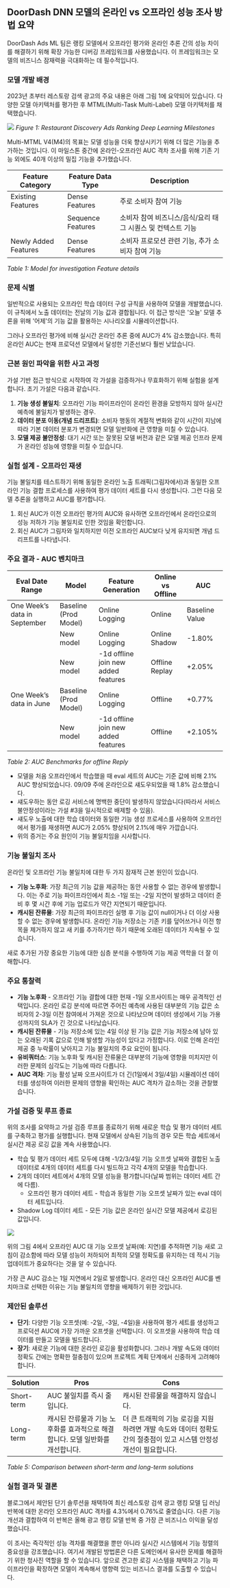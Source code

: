 ## DoorDash DNN 모델의 온라인 vs 오프라인 성능 조사 방법 요약

DoorDash Ads ML 팀은 랭킹 모델에서 오프라인 평가와 온라인 추론 간의 성능 차이를 해결하기 위해 확장 가능한 디버깅 프레임워크를 사용했습니다. 이 프레임워크는 모델의 비즈니스 잠재력을 극대화하는 데 필수적입니다.

### 모델 개발 배경

2023년 초부터 레스토랑 검색 광고의 주요 내용은 아래 그림 1에 요약되어 있습니다. 다양한 모델 아키텍처를 평가한 후 MTML(Multi-Task Multi-Label) 모델 아키텍처를 채택했습니다.

![](https://lh7-rt.googleusercontent.com/docsz/AD_4nXdGouL9pDnn3LKih2h4mmEwcZGPIlQYOxX_M3itKMtBWq56qBttGbcEVh8MggWkFAZWSan6jJolWjFi9-nAENu0UFG0gIVKhz_5T6wWWokIpa0JrPpXj-K2xZN0Y1xYbMLL9VSV?key=2JKv1fZGhwooiun5eP7Ez3ot)
_Figure 1: Restaurant Discovery Ads Ranking Deep Learning Milestones_

Multi-MTML V4(M4)의 목표는 모델 성능을 더욱 향상시키기 위해 더 많은 기능을 추가하는 것입니다. 이 마일스톤 중간에 온라인-오프라인 AUC 격차 조사를 위해 기존 기능 외에도 40개 이상의 밀집 기능을 추가했습니다.

| Feature Category    | Feature Data Type | Description                                                                                              |
| ------------------ | ---------------- | ------------------------------------------------------------------------------------------------------- |
| Existing Features   | Dense Features    | 주로 소비자 참여 기능                                                                                    |
|                     | Sequence Features | 소비자 참여 비즈니스/음식/요리 태그 시퀀스 및 컨텍스트 기능                                               |
| Newly Added Features | Dense Features    | 소비자 프로모션 관련 기능, 추가 소비자 참여 기능                                                          |

_Table 1: Model for investigation Feature details_

### 문제 식별

일반적으로 사용되는 오프라인 학습 데이터 구성 규칙을 사용하여 모델을 개발했습니다. 이 규칙에서 노출 데이터는 전날의 기능 값과 결합됩니다. 이 접근 방식은 '오늘' 모델 추론을 위해 '어제'의 기능 값을 활용하는 시나리오를 시뮬레이션합니다.

그러나 오프라인 평가에 비해 실시간 온라인 추론 중에 AUC가 4% 감소했습니다. 특히 온라인 AUC는 현재 프로덕션 모델에서 달성한 기준선보다 훨씬 낮았습니다.

### 근본 원인 파악을 위한 사고 과정

가설 기반 접근 방식으로 시작하여 각 가설을 검증하거나 무효화하기 위해 실험을 설계합니다. 초기 가설은 다음과 같습니다.

1.  **기능 생성 불일치**: 오프라인 기능 파이프라인이 온라인 환경을 모방하지 않아 실시간 예측에 불일치가 발생하는 경우.
2.  **데이터 분포 이동(개념 드리프트)**: 소비자 행동의 계절적 변화와 같이 시간이 지남에 따라 기본 데이터 분포가 변경되면 모델 일반화에 큰 영향을 미칠 수 있습니다.
3.  **모델 제공 불안정성**: 대기 시간 또는 잘못된 모델 버전과 같은 모델 제공 인프라 문제가 온라인 성능에 영향을 미칠 수 있습니다.

### 실험 설계 - 오프라인 재생

기능 불일치를 테스트하기 위해 동일한 온라인 노출 트래픽(그림자에서)과 동일한 오프라인 기능 결합 프로세스를 사용하여 평가 데이터 세트를 다시 생성합니다. 그런 다음 모델 추론을 실행하고 AUC를 평가합니다.

1.  회신 AUC가 이전 오프라인 평가의 AUC와 유사하면 오프라인에서 온라인으로의 성능 저하가 기능 불일치로 인한 것임을 확인합니다.
2.  회신 AUC가 그림자와 일치하지만 이전 오프라인 AUC보다 낮게 유지되면 개념 드리프트를 나타냅니다.

### 주요 결과 - AUC 벤치마크

| **Eval Date Range** | **Model**           | **Feature Generation**              | **Online vs Offline** | **AUC**        |
| ------------------ | ------------------ | ---------------------------------- | -------------------- | ------------- |
| One Week’s data in September   | Baseline (Prod Model) | Online Logging                      | Online              | Baseline Value |
|                     | New model           | Online Logging                      | Online Shadow       | -1.80%         |
|                     | New model           | -1d offline join new added features | Offline Replay      | +2.05%         |
| One Week’s data in June     | Baseline (Prod Model) | Online Logging                      | Offline             | +0.77%         |
|                     | New model           | -1d offline join new added features | Offline             | +2.105%        |

_Table 2: AUC Benchmarks for offline Reply_

*   모델을 처음 오프라인에서 학습했을 때 eval 세트의 AUC는 기준 값에 비해 2.1% AUC 향상되었습니다. 09/09 주에 온라인으로 섀도우되었을 때 1.8% 감소했습니다.
*   섀도우하는 동안 로깅 서비스에 명백한 중단이 발생하지 않았습니다(따라서 서비스 불안정성이라는 가설 #3을 일시적으로 배제할 수 있음).
*   섀도우 노출에 대한 학습 데이터와 동일한 기능 생성 프로세스를 사용하여 오프라인에서 평가를 재생하면 AUC가 2.05% 향상되어 2.1%에 매우 가깝습니다.
*   위의 증거는 주요 원인이 기능 불일치임을 시사합니다.

### 기능 불일치 조사

온라인 및 오프라인 기능 불일치에 대한 두 가지 잠재적 근본 원인이 있습니다.

*   **기능 노후화**: 가장 최근의 기능 값을 제공하는 동안 사용할 수 없는 경우에 발생합니다. 이는 주로 기능 파이프라인에서 최소 -1일 또는 -2일 지연이 발생하고 데이터 준비 후 몇 시간 후에 기능 업로드가 약간 지연되기 때문입니다.
*   **캐시된 잔류물**: 가장 최근의 파이프라인 실행 후 기능 값이 null이거나 더 이상 사용할 수 없는 경우에 발생합니다. 온라인 기능 저장소는 기존 키를 덮어쓰거나 이전 항목을 제거하지 않고 새 키를 추가하기만 하기 때문에 오래된 데이터가 지속될 수 있습니다.

새로 추가된 가장 중요한 기능에 대한 심층 분석을 수행하여 기능 제공 역학을 더 잘 이해합니다.

### 주요 통찰력

*   **기능 노후화** - 오프라인 기능 결합에 대한 현재 -1일 오프사이트는 매우 공격적인 선택입니다. 온라인 로깅 분석에 따르면 주어진 예측에 사용된 대부분의 기능 값은 소비자의 2-3일 이전 참여에서 가져온 것으로 나타났으며 데이터 생성에서 기능 가용성까지의 SLA가 긴 것으로 나타났습니다.
*   **캐시된 잔류물** - 기능 저장소에 있는 4일 이상 된 기능 값은 기능 저장소에 남아 있는 오래된 기록 값으로 인해 발생할 가능성이 있다고 가정합니다. 이로 인해 온라인 제공 중 누락률이 낮아지고 기능 불일치의 주요 요인이 됩니다.
*   **유비쿼터스**: 기능 노후화 및 캐시된 잔류물은 대부분의 기능에 영향을 미치지만 이러한 문제의 심각도는 기능에 따라 다릅니다.
*   **AUC 격차**: 기능 활성 날짜 오프사이트가 더 긴(1일에서 3일/4일) 시뮬레이션 데이터를 생성하여 이러한 문제의 영향을 확인하는 AUC 격차가 감소하는 것을 관찰했습니다.

### 가설 검증 및 루프 종료

위의 조사를 요약하고 가설 검증 루프를 종료하기 위해 새로운 학습 및 평가 데이터 세트를 구축하고 평가를 실행합니다. 현재 모델에서 상속된 기능의 경우 모든 학습 세트에서 실시간 제공 로깅 값을 계속 사용했습니다.

*   학습 및 평가 데이터 세트 모두에 대해 -1/2/3/4일 기능 오프셋 날짜와 결합된 노출 데이터로 4개의 데이터 세트를 다시 빌드하고 각각 4개의 모델을 학습합니다.
*   2개의 데이터 세트에서 4개의 모델 성능을 평가합니다(날짜 범위는 데이터 세트 간에 다름).
    *   오프라인 평가 데이터 세트 - 학습과 동일한 기능 오프셋 날짜가 있는 eval 데이터 세트입니다.
*   Shadow Log 데이터 세트 - 모든 기능 값은 온라인 실시간 모델 제공에서 로깅된 값입니다.

![](https://careersatdoordash.com/wp-content/uploads/2024/12/image-1024x565.png)

위의 그림 4에서 오프라인 AUC 대 기능 오프셋 날짜(예: 지연)를 추적하면 기능 새로 고침이 감소함에 따라 모델 성능이 저하되어 최적의 모델 정확도를 유지하는 데 적시 기능 업데이트가 중요하다는 것을 알 수 있습니다.

가장 큰 AUC 감소는 1일 지연에서 2일로 발생합니다. 온라인 대신 오프라인 AUC를 벤치마크로 선택한 이유는 기능 불일치의 영향을 배제하기 위한 것입니다.

### 제안된 솔루션

*   **단기**: 다양한 기능 오프셋(예: -2일, -3일, -4일)을 사용하여 평가 세트를 생성하고 프로덕션 AUC에 가장 가까운 오프셋을 선택합니다. 이 오프셋을 사용하여 학습 데이터를 만들고 모델을 빌드합니다.
*   **장기**: 새로운 기능에 대한 온라인 로깅을 활성화합니다. 그러나 개발 속도와 데이터 정확도 간에는 명확한 절충점이 있으며 프로젝트 계획 단계에서 신중하게 고려해야 합니다.

| Solution    | Pros                                                                  | Cons                                                                                                                                                                                                                         |
| ---------- | -------------------------------------------------------------------- | ----------------------------------------------------------------------------------------------------------------------------------------------------------------------------------------------------------------------------- |
| Short-term  | AUC 불일치를 즉시 줄입니다.                                          | 캐시된 잔류물을 해결하지 않습니다.                                                                                                                                                                                           |
| Long-term   | 캐시된 잔류물과 기능 노후화를 효과적으로 해결합니다. 모델 일반화를 개선합니다. | 더 큰 트래픽의 기능 로깅을 지원하려면 개발 속도와 데이터 정확도 간의 절충점이 있고 시스템 안정성 개선이 필요합니다.                                                                                                                                                             |

_Table 5: Comparison between short-term and long-term solutions_

### 실험 결과 및 결론

블로그에서 제안된 단기 솔루션을 채택하여 최신 레스토랑 검색 광고 랭킹 모델 딥 러닝 반복에 대한 온라인 오프라인 AUC 격차를 4.3%에서 0.76%로 줄였습니다. 다른 기능 개선과 결합하여 이 반복은 올해 광고 랭킹 모델 반복 중 가장 큰 비즈니스 이익을 달성했습니다.

이 조사는 즉각적인 성능 격차를 해결했을 뿐만 아니라 실시간 시스템에서 기능 정렬의 중요성을 강조했습니다. 여기서 개발된 방법론은 다른 도메인에서 유사한 문제를 해결하기 위한 청사진 역할을 할 수 있습니다. 앞으로 견고한 로깅 시스템을 채택하고 기능 파이프라인을 확장하면 모델이 계속해서 영향력 있는 비즈니스 결과를 도출할 수 있습니다.
